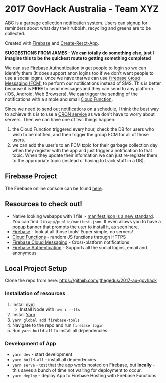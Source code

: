# 2017 GovHack Australia - Team XYZ
ABC is a garbage collection notification system. Users can signup for reminders about what day their rubbish, recycling and greens are to be collected.

Created with [Firebase](firebase.com) and [Create-React-App](https://github.com/facebookincubator/create-react-app).

**SUGGESTIONS FROM JAMES - We can totally do something else, just I imagine this to be the quickest route to getting something completed**

We can use [Firebase Authentication](https://firebase.google.com/docs/auth/) to get people to login so we can identify them (It does support anon logins too if we don't want people to use a social login). Once we have that we can use [Firebase Cloud Messaging (FCM)](https://firebase.google.com/docs/cloud-messaging/) to perform our notifications instead of SMS. This is better because it is **FREE** to send messages and they can send to any platform (iOS, Android, Web Browsers). We can trigger the sending of the notifications with a simple and small [Cloud Function](https://firebase.google.com/docs/functions/). 

Since we need to send out notifications on a schedule, I think the best way to achieve this is to use a [CRON service](http://www.mywebcron.com/) as we don't have to worry about servers. Then we can have one of two things happen:
1. the Cloud Function triggered every hour, check the DB for users who wish to be notified, and then trigger the group FCM for all of those users.
2. we can add the user's to an FCM topic for their garbage collection day when they register with the app and just trigger a notification to that topic. When they update their information we can just re-register them to the appropriate topic (instead of having to track stuff in a DB).

## Firebase Project
The Firebase online console can be found [here](https://console.firebase.google.com/project/au-govhack/overview).

## Resources to check out!
*   Native looking webapps with 1 file! - [manifest.json is a new standard](https://developers.google.com/web/updates/2014/11/Support-for-installable-web-apps-with-webapp-manifest-in-chrome-38-for-Android#telling_the_browser_about_your_manifest). You can find it in `app/public/manifest.json`. It even allows you to have a popup banner that prompts the user to install it, [as seen here](https://developers.google.com/web/fundamentals/engage-and-retain/app-install-banners/).
*   [Firebase](https://firebase.google.com/products/) - look at all those tools! Super simple, no servers!
*   [Cloud Functions](https://firebase.google.com/docs/functions/) - random JS functions through HTTPS
*   [Firebase Cloud Messaging](https://firebase.google.com/docs/cloud-messaging/) - Cross-platform notifications
*   [Firebase Authentication](https://firebase.google.com/docs/auth/) - Supports all the social logins, email and anonymous

## Local Project Setup
Clone the repo from here: https://github.com/jthegedus/2017-au-govhack

### Installation of resources
1. Install [nvm](https://github.com/creationix/nvm#installation)
    *   Install Node with `nvm i --lts`
2. Install [Yarn](https://yarnpkg.com/en/docs/install)
3. `yarn global add firebase-tools`
4. Navigate to the repo and run `firebase login`
5. Run `yarn build-all` to install all dependencies

### Development of App
*   `yarn dev` - start development
*   `yarn build-all` - install all dependencies
*   `yarn serve` - test that the app works hosted on Firebase, but **locally** - this saves a bunch of time not waiting for deployment to occur.
*   `yarn deploy` - deploy App to Firebase Hosting with Firebase Functions
